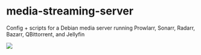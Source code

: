 # media-streaming-server
Config + scripts for a Debian media server running Prowlarr, Sonarr, Radarr, Bazarr, QBittorrent, and Jellyfin

![](https://media.tenor.com/tZc3nOnqpF8AAAAi/utya-utya-duck.gif)

